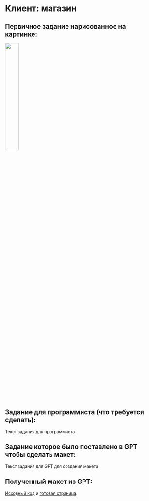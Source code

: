 # Клиент: магазин

## Первичное задание нарисованное на картинке:
<p >
    <img src="/wiki/client-shop.jpg" width="30%">
</p>

## Задание для программиста (что требуется сделать):

Текст задания для программиста

## Задание которое было поставлено в GPT чтобы сделать макет:

Текст задания для GPT для создания макета

## Полученный макет из GPT:

[Исходный код](/wiki/pages/client-shop.html) и <a href="https://htmlpreview.github.io?https://github.com/matveynator/restar/blob/main/wiki/pages/client-shop.html">готовая страница</a>.
